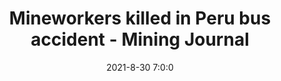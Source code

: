 ---
"title": "Mineworkers killed in Peru bus accident - Mining Journal"
"date": "2021-8-30 7:0:0"
"feed_name": "GOOGLENEWSMINING"
"feed_website": "https://news.google.com/search?q=mining%2Bincident&hl=en-US&gl=US&ceid=US:en"
"feed_rss": "https://news.google.com/rss/search?q=mining%2Bincident&hl=en-US&gl=US&ceid=US:en"
"link": "https://www.mining-journal.com/copper-news/news/1416717/mineworkers-killed-in-peru-bus-accident"
"file": "_posts/2021-1-1-7b58f298c0b45eef79202cf470accdf72f09c285.md"
"accident": "1"
"drilling": "1"
---